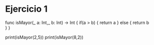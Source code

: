 # Ejercicio 1


func isMayor(_ a: Int,_ b: Int) -> Int {
    if(a > b) {
        return a
    } else {
      return b  
    }
}


print(isMayor(2,5))
print(isMayor(8,2))
